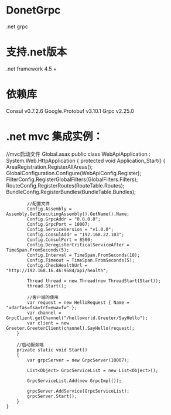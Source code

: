 # DonetGrpc
.net grpc

# 支持.net版本
.net framework 4.5 +

# 依赖库
Consul v0.7.2.6  Google.Protobuf v3.10.1  Grpc v2.25.0

# .net mvc 集成实例：
//mvc启动文件 Global.asax
public class WebApiApplication : System.Web.HttpApplication
    {
        protected void Application_Start()
        {
            AreaRegistration.RegisterAllAreas();
            GlobalConfiguration.Configure(WebApiConfig.Register);
            FilterConfig.RegisterGlobalFilters(GlobalFilters.Filters);
            RouteConfig.RegisterRoutes(RouteTable.Routes);
            BundleConfig.RegisterBundles(BundleTable.Bundles);

            //配置文件
            Config.Assembly = Assembly.GetExecutingAssembly().GetName().Name;
            Config.GrpcAddr = "0.0.0.0";
            Config.GrpcPort = 10007;
            Config.ServiceVersion = "v1.0.0";
            Config.ConsulAddr = "192.168.22.103";
            Config.ConsulPort = 8500;
            Config.DeregisterCriticalServiceAfter = TimeSpan.FromSeconds(5);
            Config.Interval = TimeSpan.FromSeconds(10);
            Config.Timeout = TimeSpan.FromSeconds(5);
            Config.CheckHealthUrl = "http://192.168.16.46:9684/api/health";

            Thread thread = new Thread(new ThreadStart(Start));
            thread.Start();

            //客户端的使用
            var request = new HelloRequest { Name = "xdarfas=fsa=trf=ewa=fw" };
            var channel = GrpcClient.getChannel("/helloworld.Greeter/SayHello");
            var client = new Greeter.GreeterClient(channel).SayHello(request);
        }

        //启动服务端
        private static void Start()
        {
            var grpcServer = new GrpcServer(10007);

            List<Object> GrpcServiceList = new List<Object>();

            GrpcServiceList.Add(new GrpcImpl());

            grpcServer.AddService(GrpcServiceList);
            grpcServer.Start();
        }
    }
